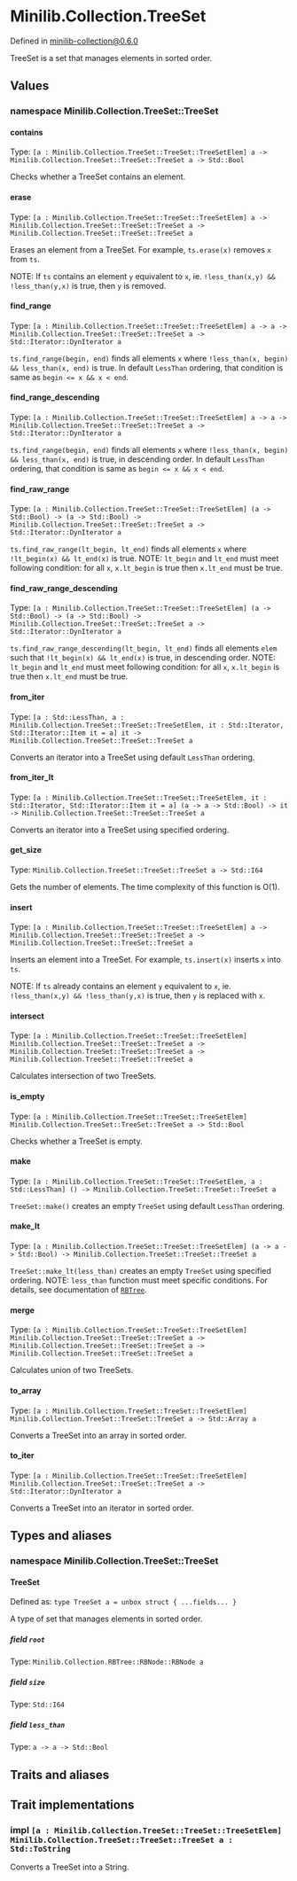 # Minilib.Collection.TreeSet

Defined in minilib-collection@0.6.0

TreeSet is a set that manages elements in sorted order.

## Values

### namespace Minilib.Collection.TreeSet::TreeSet

#### contains

Type: `[a : Minilib.Collection.TreeSet::TreeSet::TreeSetElem] a -> Minilib.Collection.TreeSet::TreeSet::TreeSet a -> Std::Bool`

Checks whether a TreeSet contains an element.

#### erase

Type: `[a : Minilib.Collection.TreeSet::TreeSet::TreeSetElem] a -> Minilib.Collection.TreeSet::TreeSet::TreeSet a -> Minilib.Collection.TreeSet::TreeSet::TreeSet a`

Erases an element from a TreeSet.
For example, `ts.erase(x)` removes `x` from `ts`.

NOTE: If `ts` contains an element `y` equivalent to `x`,
ie. `!less_than(x,y) && !less_than(y,x)` is true,
then `y` is removed.

#### find_range

Type: `[a : Minilib.Collection.TreeSet::TreeSet::TreeSetElem] a -> a -> Minilib.Collection.TreeSet::TreeSet::TreeSet a -> Std::Iterator::DynIterator a`

`ts.find_range(begin, end)` finds all elements `x`
where `!less_than(x, begin) && less_than(x, end)` is true.
In default `LessThan` ordering, that condition is same as `begin <= x && x < end`.

#### find_range_descending

Type: `[a : Minilib.Collection.TreeSet::TreeSet::TreeSetElem] a -> a -> Minilib.Collection.TreeSet::TreeSet::TreeSet a -> Std::Iterator::DynIterator a`

`ts.find_range(begin, end)` finds all elements `x`
where `!less_than(x, begin) && less_than(x, end)` is true,  in descending order.
In default `LessThan` ordering, that condition is same as `begin <= x && x < end`.

#### find_raw_range

Type: `[a : Minilib.Collection.TreeSet::TreeSet::TreeSetElem] (a -> Std::Bool) -> (a -> Std::Bool) -> Minilib.Collection.TreeSet::TreeSet::TreeSet a -> Std::Iterator::DynIterator a`

`ts.find_raw_range(lt_begin, lt_end)` finds all elements `x`
where `!lt_begin(x) && lt_end(x)` is true.
NOTE: `lt_begin` and `lt_end` must meet following condition:
for all `x`, `x.lt_begin` is true then `x.lt_end` must be true.

#### find_raw_range_descending

Type: `[a : Minilib.Collection.TreeSet::TreeSet::TreeSetElem] (a -> Std::Bool) -> (a -> Std::Bool) -> Minilib.Collection.TreeSet::TreeSet::TreeSet a -> Std::Iterator::DynIterator a`

`ts.find_raw_range_descending(lt_begin, lt_end)` finds all elements `elem`
such that `!lt_begin(x) && lt_end(x)` is true, in descending order.
NOTE: `lt_begin` and `lt_end` must meet following condition:
for all `x`, `x.lt_begin` is true then `x.lt_end` must be true.

#### from_iter

Type: `[a : Std::LessThan, a : Minilib.Collection.TreeSet::TreeSet::TreeSetElem, it : Std::Iterator, Std::Iterator::Item it = a] it -> Minilib.Collection.TreeSet::TreeSet::TreeSet a`

Converts an iterator into a TreeSet using default `LessThan` ordering.

#### from_iter_lt

Type: `[a : Minilib.Collection.TreeSet::TreeSet::TreeSetElem, it : Std::Iterator, Std::Iterator::Item it = a] (a -> a -> Std::Bool) -> it -> Minilib.Collection.TreeSet::TreeSet::TreeSet a`

Converts an iterator into a TreeSet using specified ordering.

#### get_size

Type: `Minilib.Collection.TreeSet::TreeSet::TreeSet a -> Std::I64`

Gets the number of elements.
The time complexity of this function is O(1).

#### insert

Type: `[a : Minilib.Collection.TreeSet::TreeSet::TreeSetElem] a -> Minilib.Collection.TreeSet::TreeSet::TreeSet a -> Minilib.Collection.TreeSet::TreeSet::TreeSet a`

Inserts an element into a TreeSet.
For example, `ts.insert(x)` inserts `x` into `ts`.

NOTE: If `ts` already contains an element `y` equivalent to `x`,
ie. `!less_than(x,y) && !less_than(y,x)` is true,
then `y` is replaced with `x`.

#### intersect

Type: `[a : Minilib.Collection.TreeSet::TreeSet::TreeSetElem] Minilib.Collection.TreeSet::TreeSet::TreeSet a -> Minilib.Collection.TreeSet::TreeSet::TreeSet a -> Minilib.Collection.TreeSet::TreeSet::TreeSet a`

Calculates intersection of two TreeSets.

#### is_empty

Type: `[a : Minilib.Collection.TreeSet::TreeSet::TreeSetElem] Minilib.Collection.TreeSet::TreeSet::TreeSet a -> Std::Bool`

Checks whether a TreeSet is empty.

#### make

Type: `[a : Minilib.Collection.TreeSet::TreeSet::TreeSetElem, a : Std::LessThan] () -> Minilib.Collection.TreeSet::TreeSet::TreeSet a`

`TreeSet::make()` creates an empty `TreeSet` using default `LessThan` ordering.

#### make_lt

Type: `[a : Minilib.Collection.TreeSet::TreeSet::TreeSetElem] (a -> a -> Std::Bool) -> Minilib.Collection.TreeSet::TreeSet::TreeSet a`

`TreeSet::make_lt(less_than)` creates an empty `TreeSet` using specified ordering.
NOTE: `less_than` function must meet specific conditions. For details, see documentation of
[`RBTree`](./rbtree.md).

#### merge

Type: `[a : Minilib.Collection.TreeSet::TreeSet::TreeSetElem] Minilib.Collection.TreeSet::TreeSet::TreeSet a -> Minilib.Collection.TreeSet::TreeSet::TreeSet a -> Minilib.Collection.TreeSet::TreeSet::TreeSet a`

Calculates union of two TreeSets.

#### to_array

Type: `[a : Minilib.Collection.TreeSet::TreeSet::TreeSetElem] Minilib.Collection.TreeSet::TreeSet::TreeSet a -> Std::Array a`

Converts a TreeSet into an array in sorted order.

#### to_iter

Type: `[a : Minilib.Collection.TreeSet::TreeSet::TreeSetElem] Minilib.Collection.TreeSet::TreeSet::TreeSet a -> Std::Iterator::DynIterator a`

Converts a TreeSet into an iterator in sorted order.

## Types and aliases

### namespace Minilib.Collection.TreeSet::TreeSet

#### TreeSet

Defined as: `type TreeSet a = unbox struct { ...fields... }`

A type of set that manages elements in sorted order.

##### field `root`

Type: `Minilib.Collection.RBTree::RBNode::RBNode a`

##### field `size`

Type: `Std::I64`

##### field `less_than`

Type: `a -> a -> Std::Bool`

## Traits and aliases

## Trait implementations

### impl `[a : Minilib.Collection.TreeSet::TreeSet::TreeSetElem] Minilib.Collection.TreeSet::TreeSet::TreeSet a : Std::ToString`

Converts a TreeSet into a String.